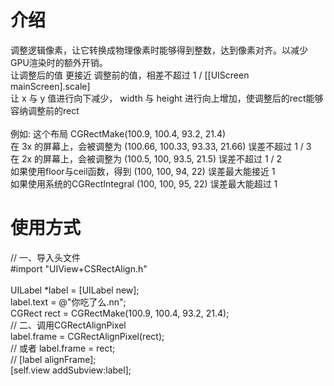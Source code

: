 # 介绍
调整逻辑像素，让它转换成物理像素时能够得到整数，达到像素对齐。以减少GPU渲染时的额外开销。
<br>让调整后的值 更接近 调整前的值，相差不超过 1 / [[UIScreen mainScreen].scale]
<br>让 x 与 y 值进行向下减少， width 与 height 进行向上增加，使调整后的rect能够容纳调整前的rect
<br>
<br>例如: 这个布局      CGRectMake(100.9,  100.4,  93.2,  21.4)
<br>     在 3x 的屏幕上，会被调整为 (100.66, 100.33, 93.33, 21.66)  误差不超过 1 / 3
<br>     在 2x 的屏幕上，会被调整为 (100.5,  100,    93.5,  21.5)   误差不超过 1 / 2
<br>如果使用floor与ceil函数，得到   (100,    100,    94,    22)     误差最大能接近 1
<br>如果使用系统的CGRectIntegral   (100,    100,    95,    22)     误差最大能超过 1

# 使用方式
// 一、导入头文件
<br>#import "UIView+CSRectAlign.h"
<br>
<br>UILabel *label = [UILabel new];
<br>label.text = @"你吃了么.nn";
<br>CGRect rect  = CGRectMake(100.9, 100.4, 93.2, 21.4);
<br>// 二、调用CGRectAlignPixel
<br>label.frame = CGRectAlignPixel(rect);
<br>// 或者 label.frame = rect;
<br>//      [label alignFrame];
<br>[self.view addSubview:label];
